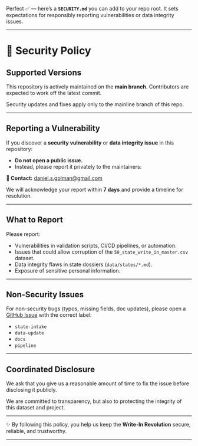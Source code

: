 Perfect ✅ — here’s a **`SECURITY.md`** you can add to your repo root. It sets expectations for responsibly reporting vulnerabilities or data integrity issues.

---

# 🔐 Security Policy

## Supported Versions

This repository is actively maintained on the **main branch**.
Contributors are expected to work off the latest commit.

Security updates and fixes apply only to the mainline branch of this repo.

---

## Reporting a Vulnerability

If you discover a **security vulnerability** or **data integrity issue** in this repository:

* **Do not open a public issue.**
* Instead, please report it privately to the maintainers:

**📧 Contact:** [daniel.s.golman@gmail.com](mailto:daniel.s.golman@gmail.com)

We will acknowledge your report within **7 days** and provide a timeline for resolution.

---

## What to Report

Please report:

* Vulnerabilities in validation scripts, CI/CD pipelines, or automation.
* Issues that could allow corruption of the `50_state_write_in_master.csv` dataset.
* Data integrity flaws in state dossiers (`data/states/*.md`).
* Exposure of sensitive personal information.

---

## Non-Security Issues

For non-security bugs (typos, missing fields, doc updates), please open a [GitHub Issue](../../issues) with the correct label:

* `state-intake`
* `data-update`
* `docs`
* `pipeline`

---

## Coordinated Disclosure

We ask that you give us a reasonable amount of time to fix the issue before disclosing it publicly.

We are committed to transparency, but also to protecting the integrity of this dataset and project.

---

✨ By following this policy, you help us keep the **Write-In Revolution** secure, reliable, and trustworthy.

---